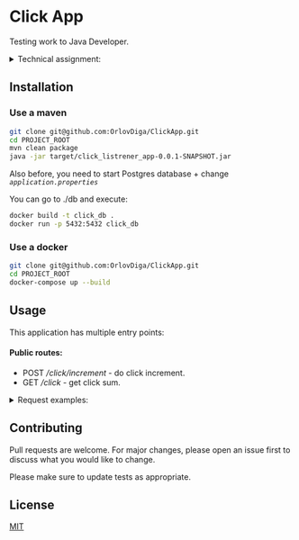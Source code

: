 # Click App

Testing work to Java Developer.

<details><summary>Technical assignment:</summary>
"Напишите приложение "Счетчик кликов" 
Это должно быть веб приложение которое написано на java, maven, postgresql, html, javascript, css.
Веб интерфейс должен представлять собой кнопку и цифру, клик по кнопке должен увеличивать цифру.
После перезапуска приложения цифра не должна сбрасываться.
Код приложения должен быть покрыт unit тестами.

Нужно иметь ввиду что у приложения может быть множество пользователей и счетчик должен работать корректно и не пропускать клики.

</details>

## Installation

### Use a maven

```bash
git clone git@github.com:OrlovDiga/ClickApp.git
cd PROJECT_ROOT
mvn clean package
java -jar target/click_listrener_app-0.0.1-SNAPSHOT.jar
```

Also before, you need to start Postgres database + change *```application.properties```*

You can go to ./db and execute:
```bash
docker build -t click_db .
docker run -p 5432:5432 click_db
```

### Use a docker
```bash
git clone git@github.com:OrlovDiga/ClickApp.git
cd PROJECT_ROOT
docker-compose up --build 
```

## Usage

This application has multiple entry points:

#### Public routes:

* POST */click/increment* - do click increment.
* GET */click* - get click sum.

<details><summary>Request examples:</summary>

#### */click/increment*
`POST`
```
  response
1
 ```


#### */click
`GET`
 ```
   response
1
  ```
</details>

## Contributing
Pull requests are welcome. For major changes, please open an issue first to discuss what you would like to change.

Please make sure to update tests as appropriate.

## License
[MIT](https://github.com/OrlovDiga/ClickApp/blob/master/LICENSE)